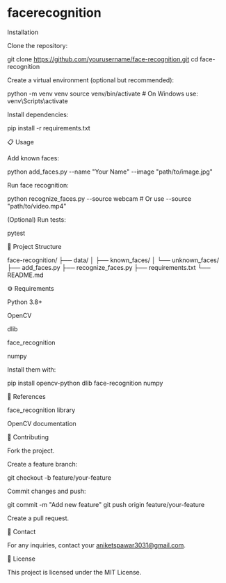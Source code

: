 # facerecognition
 Installation

Clone the repository:

git clone https://github.com/yourusername/face-recognition.git
cd face-recognition

Create a virtual environment (optional but recommended):

python -m venv venv
source venv/bin/activate  # On Windows use: venv\Scripts\activate

Install dependencies:

pip install -r requirements.txt

📋 Usage

Add known faces:

python add_faces.py --name "Your Name" --image "path/to/image.jpg"

Run face recognition:

python recognize_faces.py --source webcam  # Or use --source "path/to/video.mp4"

(Optional) Run tests:

pytest

📁 Project Structure

face-recognition/
├── data/
│   ├── known_faces/
│   └── unknown_faces/
├── add_faces.py
├── recognize_faces.py
├── requirements.txt
└── README.md

⚙️ Requirements

Python 3.8+

OpenCV

dlib

face_recognition

numpy

Install them with:

pip install opencv-python dlib face-recognition numpy

📖 References

face_recognition library

OpenCV documentation

🤝 Contributing

Fork the project.

Create a feature branch:

git checkout -b feature/your-feature

Commit changes and push:

git commit -m "Add new feature"
git push origin feature/your-feature

Create a pull request.

📧 Contact

For any inquiries, contact your aniketspawar3031@gmail.com.

📝 License

This project is licensed under the MIT License.


